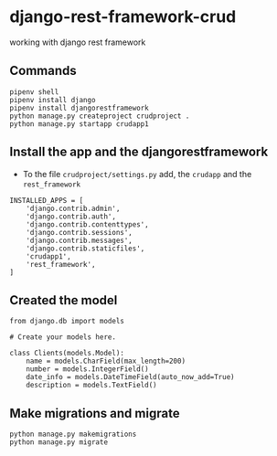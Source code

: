 # django-rest-framework-crud
working with django rest framework


## Commands

```
pipenv shell
pipenv install django 
pipenv install djangorestframework
python manage.py createproject crudproject .
python manage.py startapp crudapp1
```

## Install the app and the djangorestframework

- To the file `crudproject/settings.py` add, the `crudapp` and the `rest_framework`
```
INSTALLED_APPS = [
    'django.contrib.admin',
    'django.contrib.auth',
    'django.contrib.contenttypes',
    'django.contrib.sessions',
    'django.contrib.messages',
    'django.contrib.staticfiles',
    'crudapp1', 
    'rest_framework',
]
```

## Created the model

```
from django.db import models

# Create your models here.

class Clients(models.Model):
	name = models.CharField(max_length=200)
	number = models.IntegerField()
	date_info = models.DateTimeField(auto_now_add=True)
	description = models.TextField()
```

## Make migrations and migrate

```
python manage.py makemigrations
python manage.py migrate
```


